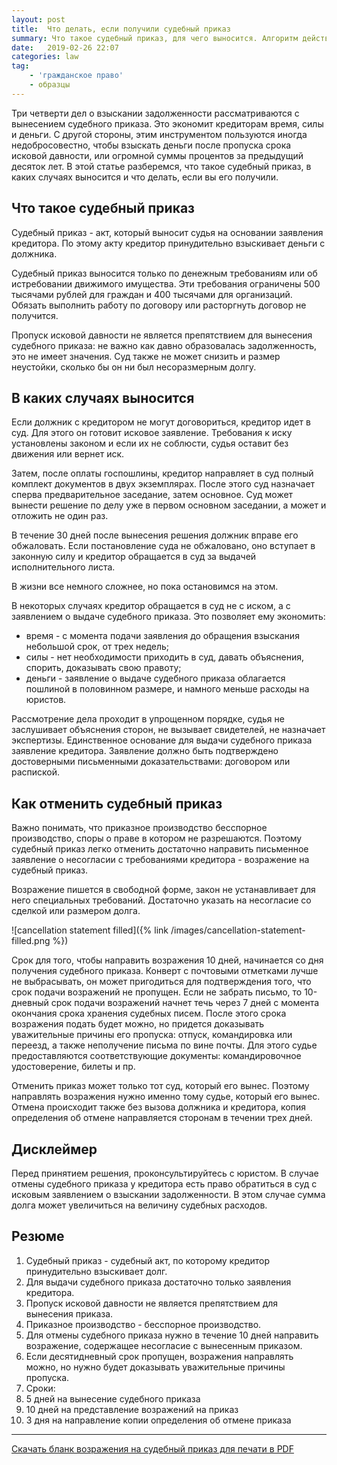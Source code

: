 ```yaml
---
layout: post
title:  Что делать, если получили судебный приказ
summary: Что такое судебный приказ, для чего выносится. Алгоритм действий. Образец возражения
date:   2019-02-26 22:07
categories: law
tag:
    - 'гражданское право'
    - образцы
---
```


Три четверти дел о взыскании задолженности рассматриваются с вынесением судебного приказа. Это экономит кредиторам время, силы и деньги. С другой стороны, этим инструментом пользуются иногда недобросовестно, чтобы взыскать деньги после пропуска срока исковой давности, или огромной суммы процентов за предыдущий десяток лет. В этой статье разберемся, что такое судебный приказ, в каких случаях выносится и что делать, если вы его получили.

<!--more-->

## Что такое судебный приказ

Судебный приказ - акт, который выносит судья на основании заявления кредитора. По этому акту кредитор принудительно взыскивает деньги с должника.

Судебный приказ выносится только по денежным требованиям или об истребовании движимого имущества. Эти требования ограничены 500 тысячами рублей для граждан и 400 тысячами для организаций. Обязать выполнить работу по договору или расторгнуть договор не получится.

Пропуск исковой давности не является препятствием для вынесения судебного приказа: не важно как давно образовалась задолженность, это не имеет значения. Суд также не может снизить и размер неустойки, сколько бы он ни был несоразмерным долгу.


## В каких случаях выносится

Если должник с кредитором не могут договориться, кредитор идет в суд. Для этого он готовит исковое заявление. Требования к иску установлены законом и если их не соблюсти, судья оставит без движения или вернет иск.

Затем, после оплаты госпошлины, кредитор направляет в суд полный комплект документов в двух экземплярах. После этого суд назначает сперва предварительное заседание, затем основное. Суд может вынести решение по делу уже в первом основном заседании, а может и отложить не один раз.

В течение 30 дней после вынесения решения должник вправе его обжаловать. Если постановление суда не обжаловано, оно вступает в законную силу и кредитор обращается в суд за выдачей исполнительного листа.

В жизни все немного сложнее, но пока остановимся на этом.

В некоторых случаях кредитор обращается в суд не с иском, а с заявлением о выдаче судебного приказа. Это позволяет ему экономить:

- время - с момента подачи заявления до обращения взыскания небольшой срок, от трех недель;
- силы - нет необходимости приходить в суд, давать объяснения, спорить, доказывать свою правоту;
- деньги - заявление о выдаче судебного приказа облагается пошлиной в половинном размере, и намного меньше расходы на юристов.

Рассмотрение дела проходит в упрощенном порядке, судья не заслушивает объяснения сторон, не вызывает свидетелей, не назначает экспертизы. Единственное основание для выдачи судебного приказа заявление кредитора. Заявление должно быть подтверждено достоверными письменными доказательствами: договором или распиской.


## Как отменить судебный приказ

Важно понимать, что приказное производство бесспорное производство, споры о праве в котором не разрешаются. Поэтому судебный приказ легко отменить достаточно направить письменное заявление о несогласии с требованиями кредитора - возражение на судебный приказ.

Возражение пишется в свободной форме, закон не устанавливает для него специальных требований. Достаточно указать на несогласие со сделкой или размером долга.

![cancellation statement filled]({% link /images/cancellation-statement-filled.png %})

Срок для того, чтобы направить возражения 10 дней, начинается со дня получения судебного приказа. Конверт с почтовыми отметками лучше не выбрасывать, он может пригодиться для подтверждения того, что срок подачи возражений не пропущен. Если не забрать письмо, то 10-дневный срок подачи возражений начнет течь через 7 дней с момента окончания срока хранения судебных писем. После этого срока возражения подать будет можно, но придется доказывать уважительные причины его пропуска: отпуск, командировка или переезд, а также неполучение письма по вине почты. Для этого судье предоставляются соответствующие документы: командировочное удостоверение, билеты и пр.

Отменить приказ может только тот суд, который его вынес. Поэтому направлять возражения нужно именно тому судье, который его вынес. Отмена происходит также без вызова должника и кредитора, копия определения об отмене направляется сторонам в течении трех дней.


## Дисклеймер

Перед принятием решения, проконсультируйтесь с юристом. В случае отмены судебного приказа у кредитора есть право обратиться в суд с исковым заявлением о взыскании задолженности. В этом случае сумма долга может увеличиться на величину судебных расходов.


## Резюме
1. Судебный приказ - судебный акт, по которому кредитор принудительно взыскивает долг.
2. Для выдачи судебного приказа достаточно только заявления кредитора.
3. Пропуск исковой давности не является препятствием для вынесения приказа.
4. Приказное производство - бесспорное производство.
5. Для отмены судебного приказа нужно в течение 10 дней направить возражение, содержащее несогласие с вынесенным приказом.
6. Если десятидневный срок пропущен, возражения направлять можно, но нужно будет доказывать уважительные причины пропуска.
7. Сроки:
  1. 5 дней на вынесение судебного приказа
  2. 10 дней на представление возражений на приказ
  3. 3 дня на направление копии определения об отмене приказа

---

[Скачать бланк возражения на судебный приказ для печати в PDF](/docs/cancellation-statement.pdf)
